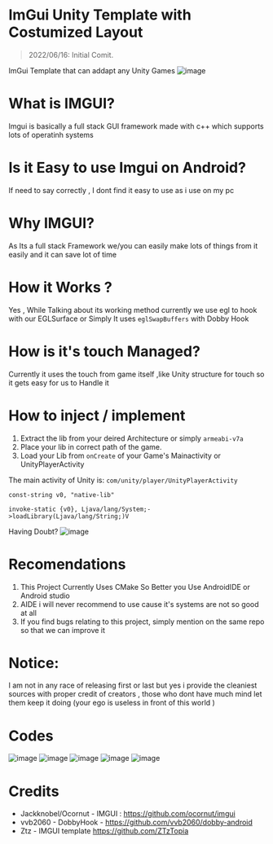  # ImGui Unity Template with Costumized Layout
 > 2022/06/16: Initial Comit.

ImGui Template that can addapt any Unity Games 
 ![image](https://github.com/springmusk026/ImGui-Unity-With-Layout/blob/master/main.jpg?raw=true)
 
# What is IMGUI?
   Imgui is basically a full stack GUI framework made with c++ which supports lots of operatinh systems

# Is it Easy to use Imgui on Android?
 If need to say correctly , I dont find it easy to use as i use on my pc

# Why IMGUI?
 As Its a full stack Framework we/you can easily make lots of things from it easily and it can save lot of time

# How it Works ?
   Yes , While Talking about its working method currently we use egl to hook with our EGLSurface
  or Simply It uses `eglSwapBuffers` with Dobby Hook
  
# How is it's touch Managed?  
   Currently it uses the touch from game itself ,like Unity structure for touch so it gets easy for us to Handle it

# How to inject / implement
  1. Extract the lib from your deired Architecture or simply `armeabi-v7a`
  2. Place your lib in correct path of the game.
  3. Load your Lib from `onCreate` of your Game's Mainactivity or UnityPlayerActivity
  
 The main activity of Unity is: ```com/unity/player/UnityPlayerActivity```
   
   ```
   const-string v0, "native-lib"

   invoke-static {v0}, Ljava/lang/System;->loadLibrary(Ljava/lang/String;)V
   ```
  Having Doubt?
 ![image](https://user-images.githubusercontent.com/80401984/145727071-26bb7d51-ae83-4fdc-94f5-aa3b9421ed4b.png)

# Recomendations

1. This Project Currently Uses CMake So Better you Use AndroidIDE or Android studio 
2. AIDE i will never recommend to use cause it's systems are not so good at all
3. If you find bugs relating to this project, simply mention on the same repo so that we can improve it

# Notice:
 I am not in any race of releasing first or last but yes i provide the cleaniest sources with proper credit of creators , those who dont have much mind let them keep it doing (your ego is useless in front of this world )
# Codes 
![image](https://github.com/springmusk026/ImGui-Unity-With-Layout/blob/master/a.jpg?raw=true)
![image](https://github.com/springmusk026/ImGui-Unity-With-Layout/blob/master/b.jpg?raw=true)
![image](https://github.com/springmusk026/ImGui-Unity-With-Layout/blob/master/c.jpg?raw=true)
![image](https://github.com/springmusk026/ImGui-Unity-With-Layout/blob/master/d.jpg?raw=true)
![image](https://github.com/springmusk026/ImGui-Unity-With-Layout/blob/master/e.jpg?raw=true)
# Credits

* Jackknobel/Ocornut - IMGUI : https://github.com/ocornut/imgui
* vvb2060 - DobbyHook - https://github.com/vvb2060/dobby-android
* Ztz - IMGUI template https://github.com/ZTzTopia


